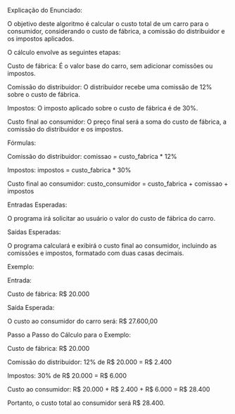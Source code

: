 Explicação do Enunciado:

O objetivo deste algoritmo é calcular o custo total de um carro para o consumidor, considerando o custo de fábrica, a comissão do distribuidor e os impostos aplicados.

O cálculo envolve as seguintes etapas:

Custo de fábrica: É o valor base do carro, sem adicionar comissões ou impostos.

Comissão do distribuidor: O distribuidor recebe uma comissão de 12% sobre o custo de fábrica.

Impostos: O imposto aplicado sobre o custo de fábrica é de 30%.

Custo final ao consumidor: O preço final será a soma do custo de fábrica, a comissão do distribuidor e os impostos.

Fórmulas:

Comissão do distribuidor: comissao = custo_fabrica * 12%

Impostos: impostos = custo_fabrica * 30%

Custo final ao consumidor: custo_consumidor = custo_fabrica + comissao + impostos

Entradas Esperadas:

O programa irá solicitar ao usuário o valor do custo de fábrica do carro.

Saídas Esperadas:

O programa calculará e exibirá o custo final ao consumidor, incluindo as comissões e impostos, formatado com duas casas decimais.

Exemplo:

Entrada:

Custo de fábrica: R$ 20.000

Saída Esperada:

O custo ao consumidor do carro será: R$ 27.600,00

Passo a Passo do Cálculo para o Exemplo:

Custo de fábrica: R$ 20.000

Comissão do distribuidor: 12% de R$ 20.000 = R$ 2.400

Impostos: 30% de R$ 20.000 = R$ 6.000

Custo ao consumidor: R$ 20.000 + R$ 2.400 + R$ 6.000 = R$ 28.400

Portanto, o custo total ao consumidor será R$ 28.400.